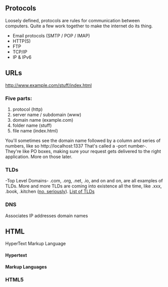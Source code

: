Protocols
-----------
Loosely defined, protocols are rules for communication between computers. Quite a few work together to make the internet do its thing.
* Email protocols (SMTP / POP / IMAP)
* HTTP(S)
* FTP
* TCP/IP
* IP & IPv6

URLs
-----------
http://www.example.com/stuff/index.html
### Five parts:
1. protocol (http)
2. server name / subdomain (www)
3. domain name (example.com)
4. folder name (stuff)
5. file name (index.html)

You'll sometimes see the domain name followed by a column and series of numbers, like so
    http://localhost:1337
That's called a -port number-. They're like PO boxes, making sure your request gets delivered to the right application. More on those later.

### TLDs
-Top Level Domains-
.com, .org, .net, .io, and on and on, are all examples of TLDs. More and more TLDs are coming into existence all the time, like .xxx, .book, .kitchen ([no, seriously](http://www.gimmetheknife.kitchen/ "Gimme the knife DOT kitchen")).
[List of TLDs](http://en.wikipedia.org/wiki/List_of_Internet_top-level_domains "Wikipedia list of TLDs")

### DNS
Associates IP addresses domain names

HTML
----------
HyperText Markup Language
#### Hypertext
#### Markup Languages

### HTML5